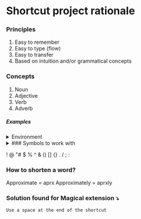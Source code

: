# Shortcut project rationale

### Principles
1. Easy to remember
2. Easy to type (flow)
3. Easy to transfer
4. Based on intuition and/or grammatical concepts

### Concepts
1. Noun
2. Adjective
3. Verb
4. Adverb

##### Examples

<details> 
<summary>Environment</summary>
Environmentalism
Environmental
Environmentally
</details>


<details> 
<summary>### Symbols to work with </summary>
</details>

!
@
"#
$
%
^
&
()
[]
{}
.
/
;
: 

### How to shorten a word?
Approximate = aprx
Approximately = aprxly


### Solution found for Magical extension ⤵️
    Use a space at the end of the shortcut